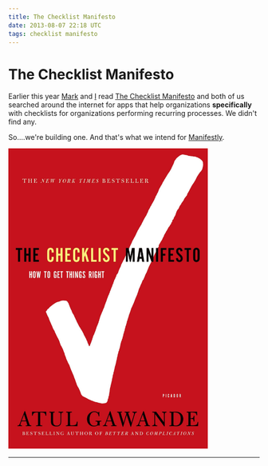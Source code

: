 ```yaml
---
title: The Checklist Manifesto
date: 2013-08-07 22:18 UTC
tags: checklist manifesto
---
```


# The Checklist Manifesto

Earlier this year [Mark](http://m5rk.github.io) and [I](http://wiscodude.github.io) read [The Checklist Manifesto](https://www.google.com/search?q=the+checklist+manifesto) and both of us searched around the internet for apps that help organizations <b>specifically</b> with checklists for organizations performing recurring processes.  We didn't find any.

So....we're building one.  And that's what we intend for [Manifestly](http://manifest.ly).

<a href="https://www.google.com/search?q=the+checklist+manifesto"><img src="/images/checklist_manifesto.jpg" width="400px"></a>

***
